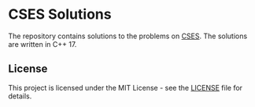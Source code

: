 # CSES Solutions

The repository contains solutions to the problems on [CSES](https://cses.fi/problemset/). The solutions are written in C++ 17.

## License

This project is licensed under the MIT License - see the [LICENSE](LICENSE) file for details.
